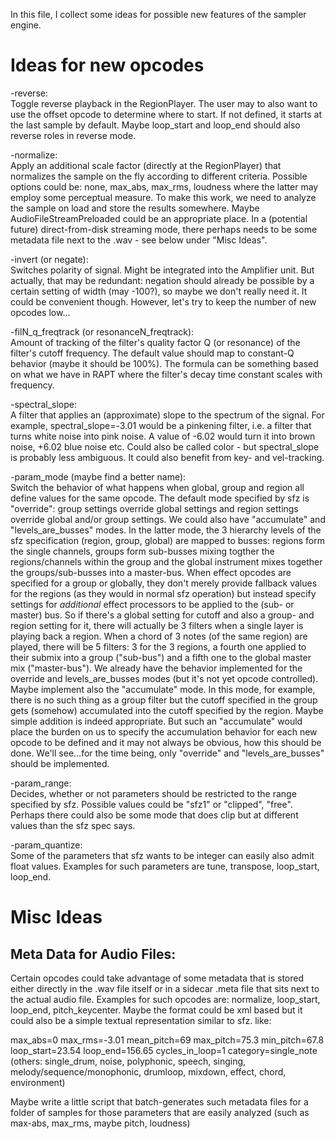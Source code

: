 In this file, I collect some ideas for possible new features of the sampler engine.

Ideas for new opcodes
=====================

-reverse:  
Toggle reverse playback in the RegionPlayer. The user may to also want to use the offset opcode to 
determine where to start. If not defined, it starts at the last sample by default. Maybe 
loop_start and loop_end should also reverse roles in reverse mode.

-normalize:  
Apply an additional scale factor (directly at the RegionPlayer) that normalizes the sample on the 
fly according to different criteria. Possible options could be: none, max_abs, max_rms, loudness 
where the latter may employ some perceptual measure. To make this work, we need to analyze the 
sample on load and store the results somewhere. Maybe AudioFileStreamPreloaded could be an 
appropriate place. In a (potential future) direct-from-disk streaming mode, there perhaps needs to
be some metadata file next to the .wav - see below under "Misc Ideas".

-invert (or negate):  
Switches polarity of signal. Might be integrated into the Amplifier unit. But actually, that may be
redundant: negation should already be possible by a certain setting of width (may -100?), so maybe
we don't really need it. It could be convenient though. However, let's try to keep the number of
new opcodes low...

-filN_q_freqtrack (or resonanceN_freqtrack):  
Amount of tracking of the filter's quality factor Q (or resonance) of the filter's cutoff 
frequency. The default value should map to constant-Q behavior (maybe it should be 100%). The 
formula can be something based on what we have in RAPT where the filter's decay time constant 
scales with frequency.

-spectral_slope:  
A filter that applies an (approximate) slope to the spectrum of the signal. For example, 
spectral_slope=-3.01 would be a pinkening filter, i.e. a filter that turns white noise into pink
noise. A value of -6.02 would turn it into brown noise, +6.02 blue noise etc. Could also be called
color - but spectral_slope is probably less ambiguous. It could also benefit from key- and 
vel-tracking.

-param_mode (maybe find a better name):  
Switch the behavior of what happens when global, group and region all define values for the same 
opcode. The default mode specified by sfz is "override": group settings override global settings 
and region settings override global and/or group settings. We could also have "accumulate" and 
"levels_are_busses" modes. In the latter mode, the 3 hierarchy levels of the sfz specification
(region, group, global) are mapped to busses: regions form the single channels, groups form 
sub-busses mixing togther the regions/channels within the group and the global instrument mixes 
together the groups/sub-busses into a master-bus. When effect opcodes are specified for a group or
globally, they don't merely provide fallback values for the regions (as they would in normal sfz 
operation) but instead specify settings for *additional* effect processors to be applied to the 
(sub- or master) bus. So if there's a global setting for cutoff and also a group- and region 
setting for it, there will actually be 3 filters when a single layer is playing back a region.
When a chord of 3 notes (of the same region) are played, there will be 5 filters: 3 for the 3 
regions, a fourth one applied to their submix into a group ("sub-bus") and a fifth one to the 
global master mix ("master-bus"). We already have the behavior implemented for the override and 
levels_are_busses modes (but it's not yet opcode controlled). Maybe implement also the "accumulate" 
mode. In this mode, for example, there is no such thing as a group filter but the cutoff specified 
in the group gets (somehow) accumulated into the cutoff specified by the region. Maybe simple 
addition is indeed appropriate. But such an "accumulate" would place the burden on us to specify 
the accumulation behavior for each new opcode to be defined and it may not always be obvious, how 
this should be done. We'll see...for the time being, only "override" and "levels_are_busses" should 
be implemented.
 
-param_range:  
Decides, whether or not parameters should be restricted to the range specified by sfz. Possible 
values could be "sfz1" or "clipped", "free". Perhaps there could also be some mode that does clip 
but at different values than the sfz spec says.
 
-param_quantize:  
Some of the parameters that sfz wants to be integer can easily also admit float values. Examples 
for such parameters are tune, transpose, loop_start, loop_end.


Misc Ideas
==========

Meta Data for Audio Files:
--------------------------

Certain opcodes could take advantage of some metadata that is stored either directly in the .wav 
file itself or in a sidecar .meta file that sits next to the actual audio file. Examples for such
opcodes are: normalize, loop_start, loop_end, pitch_keycenter. Maybe the format could be xml based
but it could also be a simple textual representation similar to sfz. like:

max_abs=0 max_rms=-3.01 mean_pitch=69 max_pitch=75.3 min_pitch=67.8 loop_start=23.54 
loop_end=156.65 cycles_in_loop=1 category=single_note (others: single_drum, noise, polyphonic, 
speech, singing, melody/sequence/monophonic, drumloop, mixdown, effect, chord, environment)

Maybe write a little script that batch-generates such metadata files for a folder of samples for 
those parameters that are easily analyzed (such as max-abs, max_rms, maybe pitch, loudness)




